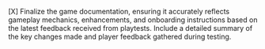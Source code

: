 [X] Finalize the game documentation, ensuring it accurately reflects gameplay mechanics, enhancements, and onboarding instructions based on the latest feedback received from playtests. Include a detailed summary of the key changes made and player feedback gathered during testing.